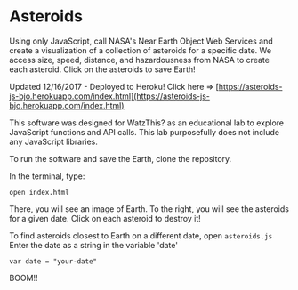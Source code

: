 # Asteroids

Using only JavaScript, call NASA's Near Earth Object Web Services and create a visualization of a collection of asteroids for a specific date. We access size, speed, distance, and hazardousness from NASA to create each asteroid. Click on the asteroids to save Earth!

Updated 12/16/2017 - Deployed to Heroku!
Click here => [https://asteroids-js-bjo.herokuapp.com/index.html](https://asteroids-js-bjo.herokuapp.com/index.html)

This software was designed for WatzThis? as an educational lab to explore JavaScript functions and API calls. This lab purposefully does not include any JavaScript libraries.

To run the software and save the Earth, clone the repository.

In the terminal, type:

``open index.html``

There, you will see an image of Earth. To the right, you will see the asteroids for a given date.
Click on each asteroid to destroy it!

To find asteroids closest to Earth on a different date, open ``asteroids.js``
Enter the date as a string in the variable 'date'

``var date = "your-date"``

BOOM!!
